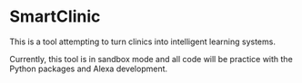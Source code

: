 # SmartClinic
This is a tool attempting to turn clinics into intelligent learning systems.

Currently, this tool is in sandbox mode and all code will be practice with the Python packages and Alexa development.
